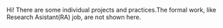 Hi! There are some individual projects and practices.The formal work, like Research Asistant(RA) job, are not shown here.  
